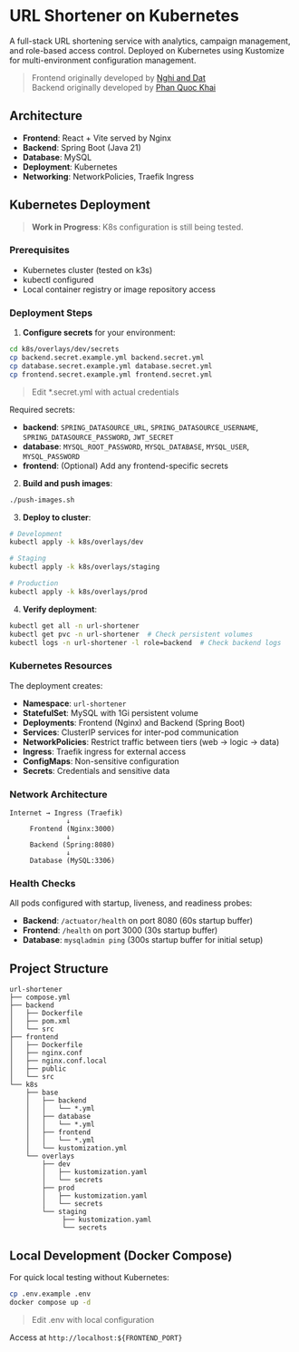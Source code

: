 # URL Shortener on Kubernetes

A full-stack URL shortening service with analytics, campaign management, and role-based access control. Deployed on Kubernetes using Kustomize for multi-environment configuration management.

> Frontend originally developed by [Nghi and Dat](https://github.com/integration-project-hk241/url-shortener-fe)  
> Backend originally developed by [Phan Quoc Khai](https://github.com/phankhai5004/url-shortener-be)

## Architecture

- **Frontend**: React + Vite served by Nginx
- **Backend**: Spring Boot (Java 21)
- **Database**: MySQL
- **Deployment**: Kubernetes
- **Networking**: NetworkPolicies, Traefik Ingress

## Kubernetes Deployment

> **Work in Progress**: K8s configuration is still being tested.

### Prerequisites

- Kubernetes cluster (tested on k3s)
- kubectl configured
- Local container registry or image repository access

### Deployment Steps

1. **Configure secrets** for your environment:
```bash
cd k8s/overlays/dev/secrets
cp backend.secret.example.yml backend.secret.yml
cp database.secret.example.yml database.secret.yml
cp frontend.secret.example.yml frontend.secret.yml
```
> Edit *.secret.yml with actual credentials

Required secrets:
- **backend**: `SPRING_DATASOURCE_URL`, `SPRING_DATASOURCE_USERNAME`, `SPRING_DATASOURCE_PASSWORD`, `JWT_SECRET`
- **database**: `MYSQL_ROOT_PASSWORD`, `MYSQL_DATABASE`, `MYSQL_USER`, `MYSQL_PASSWORD`
- **frontend**: (Optional) Add any frontend-specific secrets

2. **Build and push images**:
```bash
./push-images.sh
```

3. **Deploy to cluster**:
```bash
# Development
kubectl apply -k k8s/overlays/dev

# Staging
kubectl apply -k k8s/overlays/staging

# Production
kubectl apply -k k8s/overlays/prod
```

4. **Verify deployment**:
```bash
kubectl get all -n url-shortener
kubectl get pvc -n url-shortener  # Check persistent volumes
kubectl logs -n url-shortener -l role=backend  # Check backend logs
```

### Kubernetes Resources

The deployment creates:
- **Namespace**: `url-shortener`
- **StatefulSet**: MySQL with 1Gi persistent volume
- **Deployments**: Frontend (Nginx) and Backend (Spring Boot)
- **Services**: ClusterIP services for inter-pod communication
- **NetworkPolicies**: Restrict traffic between tiers (web → logic → data)
- **Ingress**: Traefik ingress for external access
- **ConfigMaps**: Non-sensitive configuration
- **Secrets**: Credentials and sensitive data

### Network Architecture

```
Internet → Ingress (Traefik)
              ↓
     Frontend (Nginx:3000)
              ↓
     Backend (Spring:8080)
              ↓
     Database (MySQL:3306)
```

### Health Checks

All pods configured with startup, liveness, and readiness probes:
- **Backend**: `/actuator/health` on port 8080 (60s startup buffer)
- **Frontend**: `/health` on port 3000 (30s startup buffer)
- **Database**: `mysqladmin ping` (300s startup buffer for initial setup)

## Project Structure

```
url-shortener
├── compose.yml
├── backend
│   ├── Dockerfile
│   ├── pom.xml
│   └── src
├── frontend
│   ├── Dockerfile
│   ├── nginx.conf
│   ├── nginx.conf.local
│   ├── public
│   └── src
└── k8s
    ├── base
    │   ├── backend
    │   │   └── *.yml
    │   ├── database
    │   │   └── *.yml
    │   ├── frontend
    │   │   └── *.yml
    │   └── kustomization.yml
    └── overlays
        ├── dev
        │   ├── kustomization.yaml
        │   └── secrets
        ├── prod
        │   ├── kustomization.yaml
        │   └── secrets
        └── staging
             ├── kustomization.yaml
             └── secrets
```

## Local Development (Docker Compose)

For quick local testing without Kubernetes:

```bash
cp .env.example .env
docker compose up -d
```
> Edit .env with local configuration

Access at `http://localhost:${FRONTEND_PORT}`

